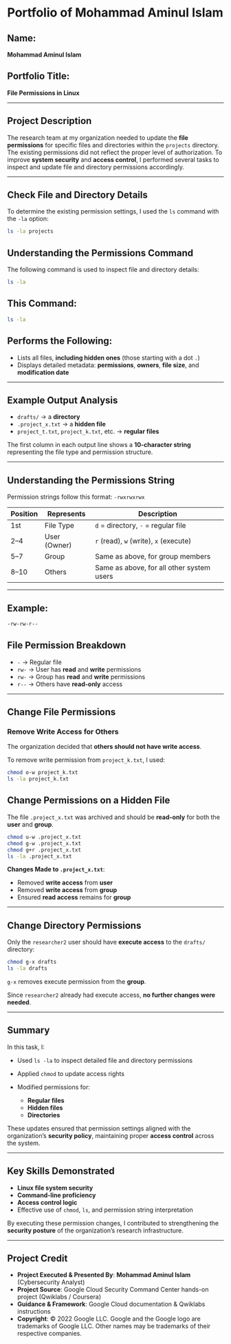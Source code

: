 # Portfolio of Mohammad Aminul Islam

## Name:
**Mohammad Aminul Islam**

## Portfolio Title:
**File Permissions in Linux**

---

## Project Description

The research team at my organization needed to update the **file permissions** for specific files and directories within the `projects` directory. The existing permissions did not reflect the proper level of authorization. To improve **system security** and **access control**, I performed several tasks to inspect and update file and directory permissions accordingly.

---

## Check File and Directory Details

To determine the existing permission settings, I used the `ls` command with the `-la` option:

```bash
ls -la projects
```

## Understanding the Permissions Command

The following command is used to inspect file and directory details:

```bash
ls -la
```

## This Command:

```bash
ls -la
```

## Performs the Following:

- Lists all files, **including hidden ones** (those starting with a dot `.`)
- Displays detailed metadata: **permissions**, **owners**, **file size**, and **modification date**

---

## Example Output Analysis

- `drafts/` → a **directory**  
- `.project_x.txt` → a **hidden file**  
- `project_t.txt`, `project_k.txt`, etc. → **regular files**

The first column in each output line shows a **10-character string** representing the file type and permission structure.

---

## Understanding the Permissions String

Permission strings follow this format: `-rwxrwxrwx`

| Position | Represents     | Description                                      |
|----------|----------------|--------------------------------------------------|
| 1st      | File Type      | `d` = directory, `-` = regular file              |
| 2–4      | User (Owner)   | `r` (read), `w` (write), `x` (execute)           |
| 5–7      | Group          | Same as above, for group members                 |
| 8–10     | Others         | Same as above, for all other system users        |

---

## Example:

```bash
-rw-rw-r--
```

## File Permission Breakdown

- `-` → Regular file  
- `rw-` → User has **read** and **write** permissions  
- `rw-` → Group has **read** and **write** permissions  
- `r--` → Others have **read-only** access  

---

## Change File Permissions

### Remove Write Access for Others

The organization decided that **others should not have write access**.

To remove write permission from `project_k.txt`, I used:

```bash
chmod o-w project_k.txt
ls -la project_k.txt
```

## Change Permissions on a Hidden File

The file `.project_x.txt` was archived and should be **read-only** for both the **user** and **group**.

```bash
chmod u-w .project_x.txt
chmod g-w .project_x.txt
chmod g+r .project_x.txt
ls -la .project_x.txt
```

**Changes Made to `.project_x.txt`**:

- Removed **write access** from **user**
- Removed **write access** from **group**
- Ensured **read access** remains for **group**

---

## Change Directory Permissions

Only the `researcher2` user should have **execute access** to the `drafts/` directory:

```bash
chmod g-x drafts
ls -la drafts
```

`g-x` removes execute permission from the **group**.

Since `researcher2` already had execute access, **no further changes were needed**.

---

## Summary

In this task, I:

- Used `ls -la` to inspect detailed file and directory permissions  
- Applied `chmod` to update access rights  
- Modified permissions for:

  - **Regular files**
  - **Hidden files**
  - **Directories**

These updates ensured that permission settings aligned with the organization’s **security policy**, maintaining proper **access control** across the system.

---

## Key Skills Demonstrated

- **Linux file system security**
- **Command-line proficiency**
- **Access control logic**
- Effective use of `chmod`, `ls`, and permission string interpretation

By executing these permission changes, I contributed to strengthening the **security posture** of the organization’s research infrastructure.


---

## Project Credit  
- **Project Executed & Presented By**: **Mohammad Aminul Islam** (Cybersecurity Analyst)  
- **Project Source**: Google Cloud Security Command Center hands-on project (Qwiklabs / Coursera)  
- **Guidance & Framework**: Google Cloud documentation & Qwiklabs instructions  
- **Copyright**: © 2022 Google LLC. Google and the Google logo are trademarks of Google LLC. Other names may be trademarks of their respective companies.  
